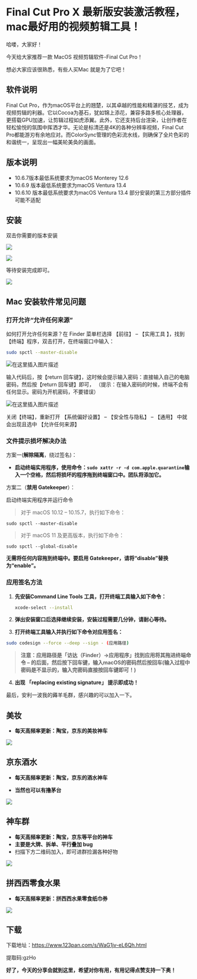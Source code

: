 # Final Cut Pro X 最新版安装激活教程，mac最好用的视频剪辑工具！

哈喽，大家好！

今天给大家推荐一款 MacOS 视频剪辑软件-Final Cut Pro！

想必大家应该很熟悉，有些人买Mac 就是为了它吧！

## 软件说明

Final Cut Pro，作为macOS平台上的翘楚，以其卓越的性能和精湛的技艺，成为视频剪辑的利器。它以Cocoa为基石，犹如锦上添花，兼容多路多核心处理器，更搭载GPU加速，让剪辑过程如虎添翼。此外，它还支持后台渲染，让创作者在轻松愉悦的氛围中挥洒才华。无论是标清还是4K的各种分辨率视频，Final Cut Pro都能游刃有余地应对。而ColorSync管理的色彩流水线，则确保了全片色彩的和谐统一，呈现出一幅美轮美奂的画面。

## 版本说明

+ 10.6.7版本最低系统要求为macOS Monterey 12.6
+ 10.6.9 版本最低系统要求为macOS Ventura 13.4 
+ 10.6.10 版本最低系统要求为macOS Ventura 13.4 部分安装的第三方部分插件可能不适配

## 安装

双击你需要的版本安装

![](https://billy.taoxiaoxin.club/md/2023/11/65672f73906c9c2044822366.png)

![](https://billy.taoxiaoxin.club/md/2023/11/65672f8fddaf09fb6acd0fbf.png)

等待安装完成即可。

![](https://billy.taoxiaoxin.club/md/2023/11/65672fc2493632e7fdfc5697.png)

## Mac 安装软件常见问题

### 打开允许“允许任何来源”

如何打开允许任何来源？在 Finder 菜单栏选择 【前往】 – 【实用工具 】，找到【终端】程序，双击打开，在终端窗口中输入：

```bash
sudo spctl --master-disable
```

![在这里插入图片描述](https://billy.taoxiaoxin.club/md/2023/11/656730745c11cd9e22aac3c2.png)

输入代码后，按【return 回车键】，这时候会提示输入密码：直接输入自己的电脑密码，然后按【return 回车键】即可， （提示：在输入密码的时候，终端不会有任何显示。密码为开机密码，不要错误）

![在这里插入图片描述](https://billy.taoxiaoxin.club/md/2023/11/65673074190048da8aea05f5.png)

关闭【终端】，重新打开 【系统偏好设置】 – 【安全性与隐私】 – 【通用】 中就会出现且选中 【允许任何来源】

### 文件提示损坏解决办法

方案一(**解除隔离**，绕过签名)：

+ **启动终端实用程序，使用命令：`sudo xattr -r -d com.apple.quarantine`输入一个空格，然后将损坏的程序拖到终端窗口中。团队将添加它。**

方案二（**禁用 Gatekeeper**）：

启动终端实用程序并运行命令

> 对于 macOS 10.12 – 10.15.7，执行如下命令：

```
sudo spctl --master-disable
```

> 对于 macOS 11 及更高版本，执行如下命令：

```
sudo spctl --global-disable
```

**无需将任何内容拖到终端中。要启用 Gatekeeper，请将“disable”替换为“enable”。**

### 应用签名方法

1. **先安装Command Line Tools 工具，打开终端工具输入如下命令：**

   ```bash
   xcode-select --install
   ```

2. **弹出安装窗口后选择继续安装，安装过程需要几分钟，请耐心等待。**

3. **打开终端工具输入并执行如下命令对应用签名：**

```bash
sudo codesign --force --deep --sign - (应用路径)
```

> **注意：应用路径是「访达（Finder）->应用程序」找到应用将其拖进终端命令 – 的后面，然后按下回车键，输入macOS的密码然后按回车(输入过程中密码是不显示的，输入完密码直接按回车键即可！)**

4. **出现 「replacing existing signature」 提示即成功！**

最后，安利一波我的薅羊毛群，感兴趣的可以加入一下。

## 美妆

+ **每天高频率更新：陶宝，京东的美妆神车**

![](https://billy.taoxiaoxin.club/md/2023/11/65680a7213cb8508dc6b583c.png)

## 京东酒水

+ **每天高频率更新：陶宝，京东的酒水神车**

+ **当然也可以有撸茅台**

![](https://billy.taoxiaoxin.club/md/2023/11/65680a7db5c301eaed6a8bcc.png)

## 神车群

+ **每天高频率更新：陶宝，京东等平台的神车** 
+ **主要是大牌、拆单、平行叠加 bug**
+ 扫描下方二维码加入，即可进群捡漏各种好物

![](https://billy.taoxiaoxin.club/md/2023/11/65680a88662f6582d0a29847.png)

## 拼西西零食水果

+ **每天高频率更新：拼西西水果零食纸巾券**


![](https://billy.taoxiaoxin.club/md/2023/11/65680a919d42a4fdcc7792a0.png)

## 下载

下载地址：https://www.123pan.com/s/WaG1jv-eL6Qh.html

提取码:gzHo

**好了，今天的分享会就到这里，希望对你有用，有用记得点赞支持一下奥！**

